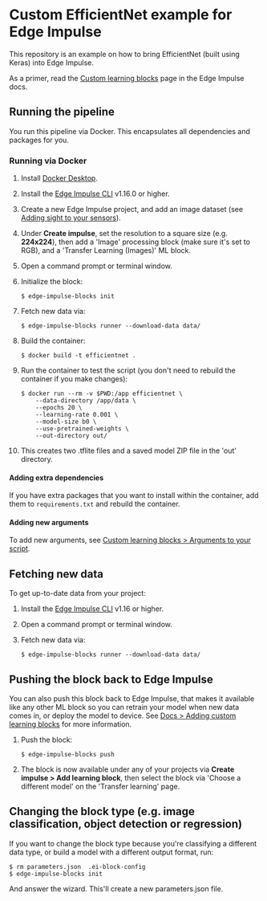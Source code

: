 # Custom EfficientNet example for Edge Impulse

This repository is an example on how to bring EfficientNet (built using Keras) into Edge Impulse.

As a primer, read the [Custom learning blocks](https://docs.edgeimpulse.com/docs/edge-impulse-studio/learning-blocks/adding-custom-learning-blocks) page in the Edge Impulse docs.

## Running the pipeline

You run this pipeline via Docker. This encapsulates all dependencies and packages for you.

### Running via Docker

1. Install [Docker Desktop](https://www.docker.com/products/docker-desktop/).
2. Install the [Edge Impulse CLI](https://docs.edgeimpulse.com/docs/edge-impulse-cli/cli-installation) v1.16.0 or higher.
3. Create a new Edge Impulse project, and add an image dataset (see [Adding sight to your sensors](https://docs.edgeimpulse.com/docs/tutorials/image-classification)).
4. Under **Create impulse**, set the resolution to a square size (e.g. **224x224**), then add a 'Image' processing block (make sure it's set to RGB), and a 'Transfer Learning (Images)' ML block.
5. Open a command prompt or terminal window.
6. Initialize the block:

    ```
    $ edge-impulse-blocks init
    ```

7. Fetch new data via:

    ```
    $ edge-impulse-blocks runner --download-data data/
    ```

8. Build the container:

    ```
    $ docker build -t efficientnet .
    ```

9. Run the container to test the script (you don't need to rebuild the container if you make changes):

    ```
    $ docker run --rm -v $PWD:/app efficientnet \
        --data-directory /app/data \
        --epochs 20 \
        --learning-rate 0.001 \
        --model-size b0 \
        --use-pretrained-weights \
        --out-directory out/
    ```

10. This creates two .tflite files and a saved model ZIP file in the 'out' directory.

#### Adding extra dependencies

If you have extra packages that you want to install within the container, add them to `requirements.txt` and rebuild the container.

#### Adding new arguments

To add new arguments, see [Custom learning blocks > Arguments to your script](https://docs.edgeimpulse.com/docs/edge-impulse-studio/learning-blocks/adding-custom-learning-blocks#arguments-to-your-script).

## Fetching new data

To get up-to-date data from your project:

1. Install the [Edge Impulse CLI](https://docs.edgeimpulse.com/docs/edge-impulse-cli/cli-installation) v1.16 or higher.
2. Open a command prompt or terminal window.
3. Fetch new data via:

    ```
    $ edge-impulse-blocks runner --download-data data/
    ```

## Pushing the block back to Edge Impulse

You can also push this block back to Edge Impulse, that makes it available like any other ML block so you can retrain your model when new data comes in, or deploy the model to device. See [Docs > Adding custom learning blocks](https://docs.edgeimpulse.com/docs/edge-impulse-studio/organizations/adding-custom-transfer-learning-models) for more information.

1. Push the block:

    ```
    $ edge-impulse-blocks push
    ```

2. The block is now available under any of your projects via **Create impulse > Add learning block**, then select the block via 'Choose a different model' on the 'Transfer learning' page.

## Changing the block type (e.g. image classification, object detection or regression)

If you want to change the block type because you're classifying a different data type, or build a model with a different output format, run:

```
$ rm parameters.json  .ei-block-config
$ edge-impulse-blocks init
```

And answer the wizard. This'll create a new parameters.json file.
